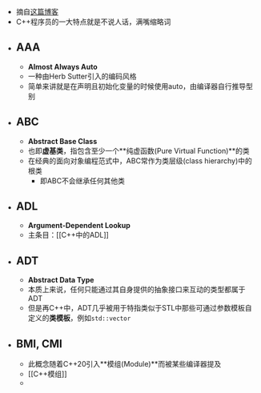 - 摘自[这篇博客](https://quuxplusone.github.io/blog/2019/08/02/the-tough-guide-to-cpp-acronyms/)
- C++程序员的一大特点就是不说人话，满嘴缩略词
- ## AAA
	- **Almost Always Auto**
	- 一种由Herb Sutter引入的编码风格
	- 简单来讲就是在声明且初始化变量的时候使用auto，由编译器自行推导型别
- ## ABC
	- **Abstract Base Class**
	- 也即**虚基类**，指包含至少一个**纯虚函数(Pure Virtual Function)**的类
	- 在经典的面向对象编程范式中，ABC常作为类层级(class hierarchy)中的根类
		- 即ABC不会继承任何其他类
- ## ADL
	- **Argument-Dependent Lookup**
	- 主条目：[[C++中的ADL]]
- ## ADT
	- **Abstract Data Type**
	- 本质上来说，任何只能通过其自身提供的抽象接口来互动的类型都属于ADT
	- 但是再C++中，ADT几乎被用于特指类似于STL中那些可通过参数模板自定义的**类模板**，例如``std::vector``
- ## BMI, CMI
	- 此概念随着C++20引入**模组(Module)**而被某些编译器提及
	- [[C++模组]]
	-